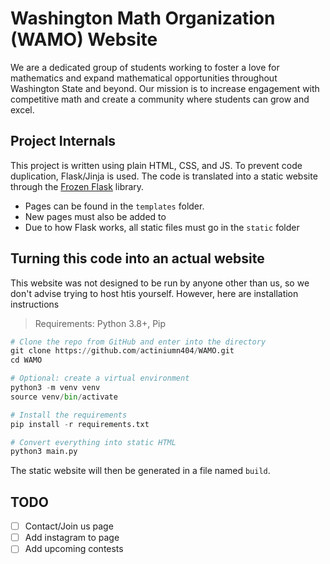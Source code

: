 # Washington Math Organization (WAMO) Website
We are a dedicated group of students working to foster a love for mathematics and expand mathematical opportunities throughout Washington State and beyond. Our mission is to increase engagement with competitive math and create a community where students can grow and excel.


## Project Internals
This project is written using plain HTML, CSS, and JS. To prevent code duplication, Flask/Jinja is used. The code is translated into a static website through the [Frozen Flask](https://frozen-flask.readthedocs.io/en/latest/) library.

* Pages can be found in the `templates` folder.
* New pages must also be added to
* Due to how Flask works, all static files must go in the `static` folder

## Turning this code into an actual website
This website was not designed to be run by anyone other than us, so we don't advise trying to host htis yourself. However, here are installation instructions

> Requirements: Python 3.8+, Pip

```py
# Clone the repo from GitHub and enter into the directory
git clone https://github.com/actiniumn404/WAMO.git
cd WAMO

# Optional: create a virtual environment
python3 -m venv venv
source venv/bin/activate

# Install the requirements
pip install -r requirements.txt

# Convert everything into static HTML
python3 main.py
```

The static website will then be generated in a file named `build`.

## TODO
- [ ] Contact/Join us page
- [ ] Add instagram to page
- [ ] Add upcoming contests
